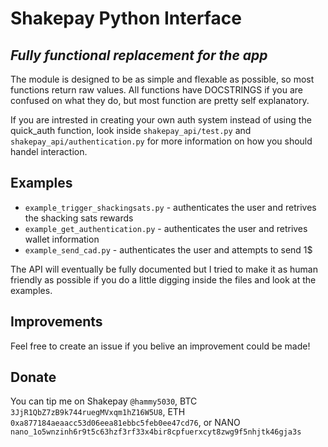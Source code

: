 # Shakepay Python Interface
## _Fully functional replacement for the app_


The module is designed to be as simple and flexable as possible, so most functions return raw values. All functions have DOCSTRINGS if you are confused on what they do, but most function are pretty self explanatory.

If you are intrested in creating your own auth system instead of using the quick_auth function, look inside `shakepay_api/test.py` and `shakepay_api/authentication.py` for more information on how you should handel interaction.

## Examples

- `example_trigger_shackingsats.py` - authenticates the user and retrives the shacking sats rewards
- `example_get_authentication.py` - authenticates the user and retrives wallet information
- `example_send_cad.py` - authenticates the user and attempts to send 1$

The API will eventually be fully documented but I tried to make it as human friendly as possible if you do a little digging inside the files and look at the examples.

## Improvements

Feel free to create an issue if you belive an improvement could be made!

## Donate
You can tip me on Shakepay `@hammy5030`, BTC `3JjR1QbZ7zB9k744ruegMVxqm1hZ16W5U8`, ETH `0xa877184aeaacc53d06eea81ebbc5feb0ee47cd76`, or NANO `nano_1o5wnzinh6r9t5c63hzf3rf33x4bir8cpfuerxcyt8zwg9f5nhjtk46gja3s`